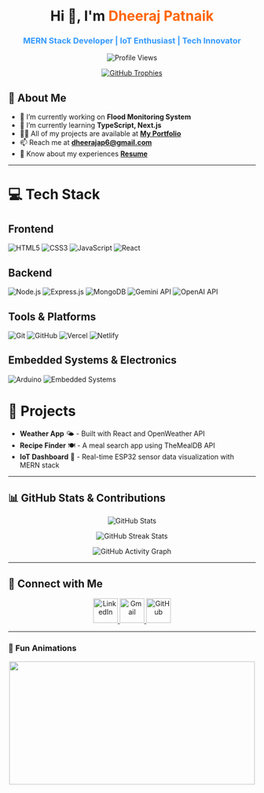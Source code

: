 <h1 align="center">Hi 👋, I'm <span style="color:#ff6600;">Dheeraj Patnaik</span></h1>
<h3 align="center" style="color:#3399ff;">MERN Stack Developer | IoT Enthusiast | Tech Innovator</h3>

<p align="center">
  <img src="https://komarev.com/ghpvc/?username=dheeraj101097&label=Profile%20Views&color=0e75b6&style=flat" alt="Profile Views" />
</p>

<p align="center">
  <a href="https://github.com/ryo-ma/github-profile-trophy">
    <img src="https://github-profile-trophy.vercel.app/?username=dheeraj101097&theme=dracula&margin-w=15&margin-h=15" alt="GitHub Trophies" />
  </a>
</p>

## 🚀 About Me

- 🔭 I’m currently working on **Flood Monitoring System**
- 🌱 I’m currently learning **TypeScript, Next.js**
- 👨‍💻 All of my projects are available at **[My Portfolio](https://dheerajportfolio-seven.vercel.app/)**
- 📫 Reach me at **dheerajap6@gmail.com**
- 📄 Know about my experiences **[Resume](https://drive.google.com/file/d/1knf7kzRoDa7nONxohpOZomI1pDIZnkZj/view?usp=sharing)**

---

# 💻 Tech Stack

## Frontend
<p>
  <img src="https://img.shields.io/badge/HTML5-E34F26?style=for-the-badge&logo=html5&logoColor=white" alt="HTML5">
  <img src="https://img.shields.io/badge/CSS3-1572B6?style=for-the-badge&logo=css3&logoColor=white" alt="CSS3">
  <img src="https://img.shields.io/badge/JavaScript-F7DF1E?style=for-the-badge&logo=javascript&logoColor=black" alt="JavaScript">
  <img src="https://img.shields.io/badge/React-61DAFB?style=for-the-badge&logo=react&logoColor=black" alt="React">
</p>

## Backend
<p>
  <img src="https://img.shields.io/badge/Node.js-43853D?style=for-the-badge&logo=node.js&logoColor=white" alt="Node.js">
  <img src="https://img.shields.io/badge/Express.js-000000?style=for-the-badge&logo=express&logoColor=white" alt="Express.js">
  <img src="https://img.shields.io/badge/MongoDB-47A248?style=for-the-badge&logo=mongodb&logoColor=white" alt="MongoDB">
  <img src="https://img.shields.io/badge/Gemini%20API-4285F4?style=for-the-badge&logo=google&logoColor=white" alt="Gemini API">
  <img src="https://img.shields.io/badge/OpenAI%20API-412991?style=for-the-badge&logo=openai&logoColor=white" alt="OpenAI API">
</p>

## Tools & Platforms
<p>
  <img src="https://img.shields.io/badge/Git-F05032?style=for-the-badge&logo=git&logoColor=white" alt="Git">
  <img src="https://img.shields.io/badge/GitHub-181717?style=for-the-badge&logo=github&logoColor=white" alt="GitHub">
  <img src="https://img.shields.io/badge/Vercel-000000?style=for-the-badge&logo=vercel&logoColor=white" alt="Vercel">
  <img src="https://img.shields.io/badge/Netlify-00C7B7?style=for-the-badge&logo=netlify&logoColor=white" alt="Netlify">
</p>

## Embedded Systems & Electronics
<p>
  <img src="https://img.shields.io/badge/Arduino-00979D?style=for-the-badge&logo=arduino&logoColor=white" alt="Arduino">
  <img src="https://img.shields.io/badge/Embedded%20Systems-FF6F00?style=for-the-badge&logo=raspberrypi&logoColor=white" alt="Embedded Systems">
</p>

# 📌 Projects
- **Weather App** 🌤️ - Built with React and OpenWeather API
- **Recipe Finder** 🍽️ - A meal search app using TheMealDB API
- **IoT Dashboard** 📡 - Real-time ESP32 sensor data visualization with MERN stack

---

## 📊 GitHub Stats & Contributions
<p align="center">
  <img src="https://github-readme-stats.vercel.app/api?username=dheeraj101097&show_icons=true&theme=tokyonight&hide_border=true" alt="GitHub Stats" />
</p>
<p align="center">
  <img src="https://github-readme-streak-stats.herokuapp.com/?user=dheeraj101097&theme=tokyonight" alt="GitHub Streak Stats" />
</p>
<p align="center">
  <img src="https://github-readme-activity-graph.vercel.app/graph?username=dheeraj101097&theme=react-dark" alt="GitHub Activity Graph" />
</p>

---

## 🔗 Connect with Me
<p align="center">
  <a href="https://linkedin.com/in/dheerajpatnaik" target="_blank"> <img class="hover-effect" src="https://cdn.worldvectorlogo.com/logos/linkedin-icon-2.svg" alt="LinkedIn" width="50" height="50"/> </a>
  <a href="mailto:dheerajap6@gmail.com"> <img class="hover-effect" src="https://cdn.worldvectorlogo.com/logos/google-gmail.svg" alt="Gmail" width="50" height="50"/> </a>
  <a href="https://github.com/dheeraj101097"> <img class="hover-effect" src="https://cdn.worldvectorlogo.com/logos/github-icon.svg" alt="GitHub" width="50" height="50"/> </a>
</p>

---

### 🎨 Fun Animations
<p align="center">
  <img src="https://media.giphy.com/media/qgQUggAC3Pfv687qPC/giphy.gif" width="500" height="250">
</p>

<style>
  .hover-effect {
    transition: transform 0.3s ease, filter 0.3s ease;
  }
  .hover-effect:hover {
    transform: scale(1.1);
    filter: drop-shadow(0 0 8px #ff6600);
  }
</style>
